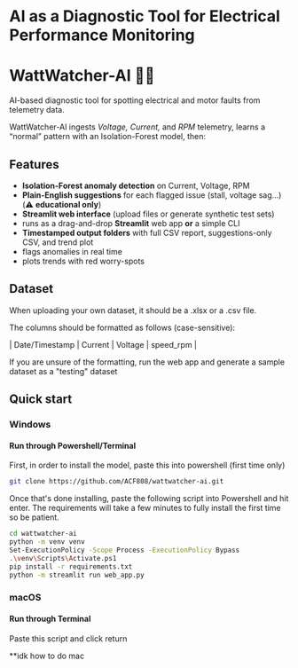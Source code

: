 # AI as a Diagnostic Tool for Electrical Performance Monitoring

# WattWatcher-AI 🔌🤖

AI-based diagnostic tool for spotting electrical and motor faults from telemetry data.

WattWatcher-AI ingests *Voltage, Current,* and *RPM* telemetry, learns a “normal” pattern with an Isolation-Forest model, then:

## Features
- **Isolation-Forest anomaly detection** on Current, Voltage, RPM  
- **Plain-English suggestions** for each flagged issue (stall, voltage sag…)  (⚠️ **educational only**) 
- **Streamlit web interface** (upload files or generate synthetic test sets)  
- runs as a drag-and-drop **Streamlit** web app **or** a simple CLI
- **Timestamped output folders** with full CSV report, suggestions-only CSV, and trend plot  
- flags anomalies in real time  
- plots trends with red worry-spots  

## Dataset

When uploading your own dataset, it should be a .xlsx or a .csv file. 

The columns should be formatted as follows (case-sensitive):

| Date/Timestamp | Current | Voltage | speed_rpm |

If you are unsure of the formatting, run the web app and generate a sample dataset as a "testing" dataset

## Quick start

### Windows
#### Run through Powershell/Terminal

First, in order to install the model, paste this into powershell (first time only)
```bash
git clone https://github.com/ACF808/wattwatcher-ai.git
```

Once that's done installing, paste the following script into Powershell and hit enter. The requirements will take a few minutes to fully install the first time so be patient.
```bash
cd wattwatcher-ai
python -m venv venv
Set-ExecutionPolicy -Scope Process -ExecutionPolicy Bypass
.\venv\Scripts\Activate.ps1
pip install -r requirements.txt
python -m streamlit run web_app.py
```

### macOS
#### Run through Terminal

Paste this script and click return

**idk how to do mac
